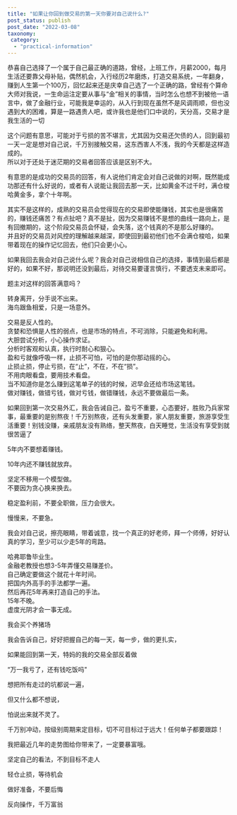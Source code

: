 ```yaml
---
title: "如果让你回到做交易的第一天你要对自己说什么?"
post_status: publish
post_date: "2022-03-08"
taxonomy:
 category: 
  - "practical-information"
---
```


恭喜自己选择了一个属于自己最正确的道路，曾经，上班工作，月薪2000，每月生活还要靠父母补贴，偶然机会，入行经历2年磨炼，打造交易系统，一年翻身，赚到人生第一个100万，回忆起来还是庆幸自己选了一个正确的路，曾经有个算命大师对我说，一生命运注定要从事与“金”相关的事情，当时怎么也想不到被他一语言中，做了金融行业，可能我是幸运的，从入行到现在虽然不是风调雨顺，但也没遇到大的困难，算是一路遇贵人吧，或许我也是他们口中说的，天分高，交易才是我生活的一切

这个问题有意思，可能对于亏损的苦不堪言，尤其因为交易还欠债的人，回到最初一天一定是想对自己说，千万别接触交易，这东西害人不浅，我的今天都是这样造成的。  
所以对于还处于迷茫期的交易者回答应该是区别不大。  

有意思的是成功的交易员的回答，有人说他们肯定会对自己说做的对啊，既然能成功那还有什么好说的，或者有人说能让我回去那一天，比如黄金不过千时，满仓梭哈黄金多，拿个十年啊。  

其实不是这样的，成熟的交易员会觉得现在的交易即使能赚钱，其实也是很痛苦的，赚钱还痛苦？有点扯吧？真不是扯，因为交易赚钱不是想的曲线一路向上，是有回撤期的，这个阶段交易员会怀疑，会失落，这个钱真的不是那么好赚的。  
并且好的交易员对风控的理解越来越深，即使回到最初他们也不会满仓梭哈，如果带着现在的操作记忆回去，他们只会更小心。  

如果我回去我会对自己说什么呢？我会对自己说相信自己的选择，事情到最后都是好的，如果不好，那说明还没到最后，对待交易要谨言慎行，不要透支未来即可。  

题主对这样的回答满意吗？

转身离开，分手说不出来。  
海鸟跟鱼相爱，只是一场意外。  

交易是反人性的。  
贪婪和恐惧是人性的弱点，也是市场的特点，不可消除，只能避免和利用。  
大胆尝试分析，小心操作求证。  
分析时客观和认真，执行时耐心和狠心。  
盈和亏就像呼吸一样，止损不可怕，可怕的是你那动摇的心。  
止损止损，停止亏损，在“止”，不在，不在“损”。  
不用肉眼看盘，要用技术看盘。  
当不知道你是怎么赚到这笔单子的钱的时候，迟早会还给市场这笔钱。  
做对赚钱，做错亏钱，做对亏钱，做错赚钱，永远不要做最后一条。  
  

如果回到第一次交易外汇，我会告诫自己，盈亏不重要，心态要好，胜败乃兵家常事，最重要的是别熬夜！千万别熬夜，还有头发重要，家人朋友重要，旅游享受生活重要！别钱没赚，亲戚朋友没有熟络，整天熬夜，白天睡觉，生活没有享受到就很苦逼了

5年内不要想着赚钱。  

10年内还不赚钱就放弃。  

坚定不移用一个模型做。  
不要因为贪心换来换去。  

稳定盈利前，不要全职做，压力会很大。  

慢慢来，不要急。  

我会对自己说，擦亮眼睛，带着诚意，找一个真正的好老师，拜一个师傅，好好认真的学习，至少可以少走5年的弯路。  

哈弗耶鲁毕业生。  
金融老教授也想3-5年弄懂交易赚差价。  
自己确定要做这个就花十年时间。  
把国内外高手的手法都学一遍。  
然后再花5年再来打造自己的手法。  
15年不晚。  
虚度光阴才会一事无成。  

我会买个养猪场

我会告诉自己，好好把握自己的每一天，每一步，做的更扎实，

如果能回到第一天，特妈的我的交易全部反着做

“万一我亏了，还有钱吃饭吗"

想把所有走过的坑都说一遍，

但又什么都不想说，

怕说出来就不灵了。  

千万别冲动，按级别周期来定目标，切不可目标过于远大！任何单子都要跟踪！

我把最近几年的走势图给你带来了，一定要暴富哦。  

坚定自己的看法，不到目标不走人

轻仓止损，等待机会

做好准备，不要后悔

反向操作，千万富翁
